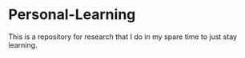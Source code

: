 # Personal-Learning
This is a repository for research that I do in my spare time to just stay learning.
